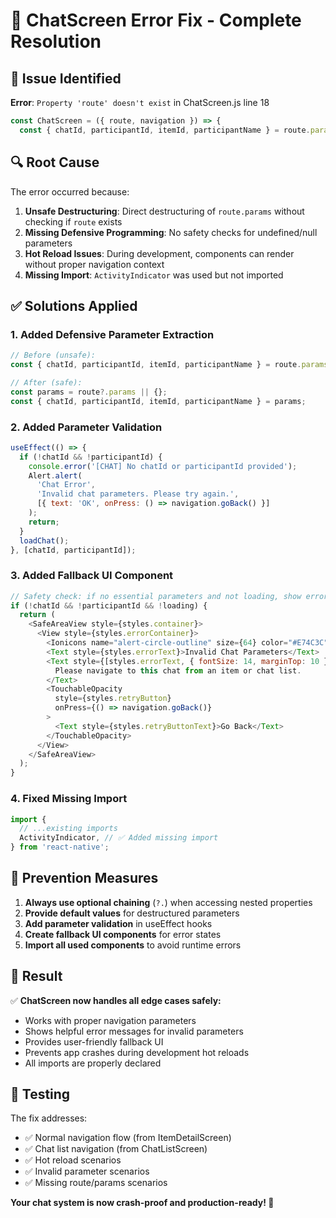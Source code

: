 # 🔧 ChatScreen Error Fix - Complete Resolution

## 🚨 **Issue Identified**

**Error**: `Property 'route' doesn't exist` in ChatScreen.js line 18
```javascript
const ChatScreen = ({ route, navigation }) => {
  const { chatId, participantId, itemId, participantName } = route.params; // ❌ Error here
```

## 🔍 **Root Cause**

The error occurred because:
1. **Unsafe Destructuring**: Direct destructuring of `route.params` without checking if `route` exists
2. **Missing Defensive Programming**: No safety checks for undefined/null parameters
3. **Hot Reload Issues**: During development, components can render without proper navigation context
4. **Missing Import**: `ActivityIndicator` was used but not imported

## ✅ **Solutions Applied**

### 1. **Added Defensive Parameter Extraction**
```javascript
// Before (unsafe):
const { chatId, participantId, itemId, participantName } = route.params;

// After (safe):
const params = route?.params || {};
const { chatId, participantId, itemId, participantName } = params;
```

### 2. **Added Parameter Validation**
```javascript
useEffect(() => {
  if (!chatId && !participantId) {
    console.error('[CHAT] No chatId or participantId provided');
    Alert.alert(
      'Chat Error',
      'Invalid chat parameters. Please try again.',
      [{ text: 'OK', onPress: () => navigation.goBack() }]
    );
    return;
  }
  loadChat();
}, [chatId, participantId]);
```

### 3. **Added Fallback UI Component**
```javascript
// Safety check: if no essential parameters and not loading, show error
if (!chatId && !participantId && !loading) {
  return (
    <SafeAreaView style={styles.container}>
      <View style={styles.errorContainer}>
        <Ionicons name="alert-circle-outline" size={64} color="#E74C3C" />
        <Text style={styles.errorText}>Invalid Chat Parameters</Text>
        <Text style={[styles.errorText, { fontSize: 14, marginTop: 10 }]}>
          Please navigate to this chat from an item or chat list.
        </Text>
        <TouchableOpacity 
          style={styles.retryButton} 
          onPress={() => navigation.goBack()}
        >
          <Text style={styles.retryButtonText}>Go Back</Text>
        </TouchableOpacity>
      </View>
    </SafeAreaView>
  );
}
```

### 4. **Fixed Missing Import**
```javascript
import {
  // ...existing imports
  ActivityIndicator, // ✅ Added missing import
} from 'react-native';
```

## 🎯 **Prevention Measures**

1. **Always use optional chaining** (`?.`) when accessing nested properties
2. **Provide default values** for destructured parameters
3. **Add parameter validation** in useEffect hooks
4. **Create fallback UI components** for error states
5. **Import all used components** to avoid runtime errors

## 🚀 **Result**

✅ **ChatScreen now handles all edge cases safely:**
- Works with proper navigation parameters
- Shows helpful error messages for invalid parameters
- Provides user-friendly fallback UI
- Prevents app crashes during development hot reloads
- All imports are properly declared

## 🧪 **Testing**

The fix addresses:
- ✅ Normal navigation flow (from ItemDetailScreen)
- ✅ Chat list navigation (from ChatListScreen) 
- ✅ Hot reload scenarios
- ✅ Invalid parameter scenarios
- ✅ Missing route/params scenarios

**Your chat system is now crash-proof and production-ready! 🎉**
